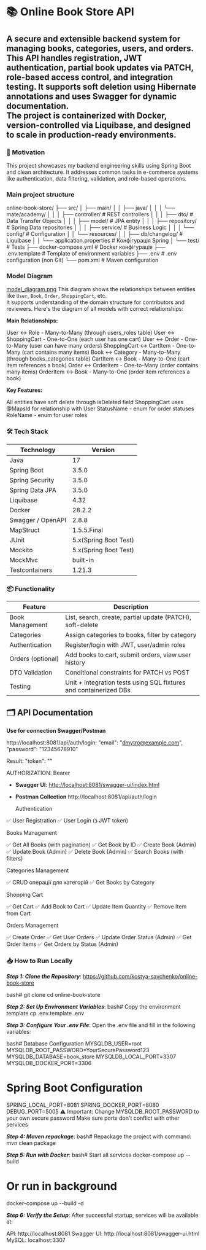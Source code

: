 # 📚 Online Book Store API
A secure and extensible backend system for managing books, categories, users, and orders.  
This API handles registration, JWT authentication, partial book updates via PATCH, role-based access control, and integration testing.
It supports soft deletion using Hibernate annotations and uses Swagger for dynamic documentation.  
The project is containerized with Docker, version-controlled via Liquibase, and designed to scale in production-ready environments.
---

### 🚀 Motivation

This project showcases my backend engineering skills using Spring Boot and clean architecture.
It addresses common tasks in e-commerce systems like authentication, data filtering, validation, and role-based operations.

### Main project structure

online-book-store/
├── src/
│   ├── main/
│   │   ├── java/
│   │   │   └── mate/academy/
│   │   │       ├── controller/     # REST controllers
│   │   │       ├── dto/            # Data Transfer Objects
│   │   │       ├── model/          # JPA entity
│   │   │       ├── repository/     # Spring Data repositories
│   │   │       ├── service/        # Business Logic
│   │   │       └── config/         # Configuration
│   │   └── resources/
│   │       ├── db/changelog/              # Liquibase
│   │       └── application.properties     # Конфігурація Spring
│   └── test/                              # Tests
├── docker-compose.yml                     # Docker конфігурація
├── .env.template                          # Template of environment variables
├── .env                           # .env configuration (non Git)
└── pom.xml                        # Maven configuration


###  Model Diagram
[model_diagram.png](model_diagram.png)
This diagram shows the relationships between entities like `User`, `Book`, `Order`, `ShoppingCart`, etc.  
It supports understanding of the domain structure for contributors and reviewers.
Here's the diagram of all models with correct relationships:

**Main Relationships:**

User ↔ Role - Many-to-Many (through users_roles table)
User ↔ ShoppingCart - One-to-One (each user has one cart)
User ↔ Order - One-to-Many (user can have many orders)
ShoppingCart ↔ CartItem - One-to-Many (cart contains many items)
Book ↔ Category - Many-to-Many (through books_categories table)
CartItem ↔ Book - Many-to-One (cart item references a book)
Order ↔ OrderItem - One-to-Many (order contains many items)
OrderItem ↔ Book - Many-to-One (order item references a book)

**Key Features:**

All entities have soft delete through isDeleted field
ShoppingCart uses @MapsId for relationship with User
StatusName - enum for order statuses
RoleName - enum for user roles

### 🛠 Tech Stack

 Technology        | Version               |
|------------------|-----------------------|
| Java             | 17                    |
| Spring Boot      | 3.5.0                 |
| Spring Security  | 3.5.0                 |
| Spring Data JPA  | 3.5.0                 |
| Liquibase        | 4.32                  |
| Docker           | 28.2.2                |
| Swagger / OpenAPI| 2.8.8                 |
| MapStruct        | 1.5.5.Final           |
| JUnit            | 5.x(Spring Boot Test) |
| Mockito          | 5.x(Spring Boot Test) |
| MockMvc          | built-in              |
| Testcontainers   | 1.21.3                |


### 📦 Functionality

| Feature           | Description                                                                 |
|-------------------|------------------------------------------------------------------------------|
| Book Management   | List, search, create, partial update (PATCH), soft-delete                    |
| Categories        | Assign categories to books, filter by category                               |
| Authentication    | Register/login with JWT, user/admin roles                                   |
| Orders (optional) | Add books to cart, submit orders, view user history                         |
| DTO Validation    | Conditional constraints for PATCH vs POST                                   |
| Testing           | Unit + integration tests using SQL fixtures and containerized DBs            |


## 🗂 API Documentation

**Use for connection Swagger/Postman**

http://localhost:8081/api/auth/login:
"email": "dmytro@example.com",
"password": "12345678910"

Result: "token": "<your-jwt-token>"

AUTHORIZATION: Bearer <your-jwt-token>

- **Swagger UI**: [http://localhost:8081/swagger-ui/index.html](http://localhost:8081/api/swagger-ui/index.html#)

- **Postman Collection** http://localhost:8081/api/auth/login

  Authentication

✅ User Registration
✅ User Login (з JWT token)

Books Management

✅ Get All Books (with pagination)
✅ Get Book by ID
✅ Create Book (Admin)
✅ Update Book (Admin)
✅ Delete Book (Admin)
✅ Search Books (with filters)

Categories Management

✅ CRUD операції для категорій
✅ Get Books by Category

Shopping Cart

✅ Get Cart
✅ Add Book to Cart
✅ Update Item Quantity
✅ Remove Item from Cart

Orders Management

✅ Create Order
✅ Get User Orders
✅ Update Order Status (Admin)
✅ Get Order Items
✅ Get Orders by Status (Admin)

### 📥 How to Run Locally

**_Step 1: Clone the Repository_**:
https://github.com/kostya-savchenko/online-book-store

bash# git clone <repository-url>
cd online-book-store

**_Step 2: Set Up Environment Variables_**:
bash# Copy the environment template
cp .env.template .env

**_Step 3: Configure Your .env File_**:
Open the .env file and fill in the following variables:

bash# Database Configuration
MYSQLDB_USER=root
MYSQLDB_ROOT_PASSWORD=YourSecurePassword123
MYSQLDB_DATABASE=book_store
MYSQLDB_LOCAL_PORT=3307
MYSQLDB_DOCKER_PORT=3306

# Spring Boot Configuration
SPRING_LOCAL_PORT=8081
SPRING_DOCKER_PORT=8080
DEBUG_PORT=5005
⚠️ Important:
Change MYSQLDB_ROOT_PASSWORD to your own secure password
Make sure ports don't conflict with other services

**_Step 4: Maven repackage_**:
bash# Repackage the project with command: mvn clean package

**_Step 5: Run with Docker_**:
bash# Start all services
docker-compose up --build

# Or run in background
docker-compose up --build -d

**_Step 6: Verify the Setup_**:
After successful startup, services will be available at:

API: http://localhost:8081
Swagger UI: http://localhost:8081/swagger-ui.html
MySQL: localhost:3307
